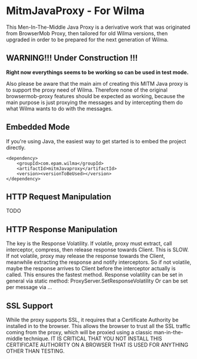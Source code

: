 MitmJavaProxy - For Wilma
============================

This Men-In-The-Middle Java Proxy is a derivative work that was originated from BrowserMob Proxy, then tailored for old Wilma versions, 
then upgraded in order to be prepared for the next generation of Wilma. 

WARNING!!! Under Construction !!!
---------------------------
**Right now everythings seems to be working so can be used in test mode.**

Also please be aware that the main aim of creating this MITM Java proxy is to support the proxy need of Wilma.
Therefore none of the original browsermob-proxy features should be expected as working, 
because the main purpose is just proxying the messages and by intercepting them do what Wilma wants to do with the messages.

Embedded Mode
-------------

If you're using Java, the easiest way to get started is to embed the project directly.
    
    <dependency>
        <groupId>com.epam.wilma</groupId>
        <artifactId>mitmJavaproxy</artifactId>
        <version><versionToBeUsed></version>
    </dependency>


HTTP Request Manipulation
-------------------

TODO

HTTP Response Manipulation
-------------------
The key is the Response Volatility. 
If volatile, proxy must extract, call interceptor, compress, then release response towards Client. This is SLOW.
If not volatile, proxy may release the response towards the Client, meanwhile extracting the response and notify interceptors.
So if not volatile, maybe the response arrives to Client before the interceptor actually is called. This ensures the fastest method.
Response volatility can be set in general via static method: ProxyServer.SetResponseVolatility
Or can be set per message via ...

SSL Support
-----------
While the proxy supports SSL, it requires that a Certificate Authority be installed in to the browser. 
This allows the browser to trust all the SSL traffic coming from the proxy, which will be proxied using a classic man-in-the-middle technique. IT IS CRITICAL THAT YOU NOT INSTALL THIS CERTIFICATE AUTHORITY ON A BROWSER THAT IS USED FOR ANYTHING OTHER THAN TESTING.
